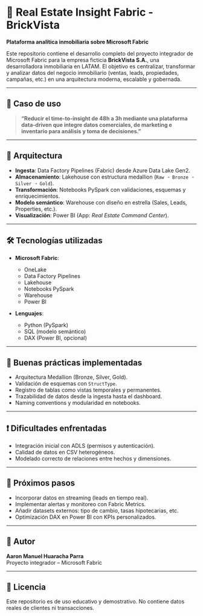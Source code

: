# 🏢 Real Estate Insight Fabric - BrickVista

**Plataforma analítica inmobiliaria sobre Microsoft Fabric**

Este repositorio contiene el desarrollo completo del proyecto integrador de Microsoft Fabric para la empresa ficticia **BrickVista S.A.**, una desarrolladora inmobiliaria en LATAM. El objetivo es centralizar, transformar y analizar datos del negocio inmobiliario (ventas, leads, propiedades, campañas, etc.) en una arquitectura moderna, escalable y gobernada.

---

## 🧩 Caso de uso

> **“Reducir el time-to-insight de 48h a 3h mediante una plataforma data-driven que integre datos comerciales, de marketing e inventario para análisis y toma de decisiones.”**

---

## 🧱 Arquitectura



- **Ingesta**: Data Factory Pipelines (Fabric) desde Azure Data Lake Gen2.
- **Almacenamiento**: Lakehouse con estructura medallion (`Raw ➝ Bronze ➝ Silver ➝ Gold`).
- **Transformación**: Notebooks PySpark con validaciones, esquemas y enriquecimientos.
- **Modelo semántico**: Warehouse con diseño en estrella (Sales, Leads, Properties, etc.).
- **Visualización**: Power BI (App: *Real Estate Command Center*).

---


## 🛠 Tecnologías utilizadas

- **Microsoft Fabric**:
  - OneLake
  - Data Factory Pipelines
  - Lakehouse
  - Notebooks PySpark
  - Warehouse
  - Power BI

- **Lenguajes**:
  - Python (PySpark)
  - SQL (modelo semántico)
  - DAX (Power BI, opcional)

---

## 🧪 Buenas prácticas implementadas

- Arquitectura Medallion (Bronze, Silver, Gold).
- Validación de esquemas con `StructType`.
- Registro de tablas como vistas temporales y permanentes.
- Trazabilidad de datos desde la ingesta hasta el dashboard.
- Naming conventions y modularidad en notebooks.

---

## ❗ Dificultades enfrentadas

- Integración inicial con ADLS (permisos y autenticación).
- Calidad de datos en CSV heterogéneos.
- Modelado correcto de relaciones entre hechos y dimensiones.

---

## 🚀 Próximos pasos

- Incorporar datos en streaming (leads en tiempo real).
- Implementar alertas y monitoreo con Fabric Metrics.
- Añadir datasets externos: tipo de cambio, tasas hipotecarias, etc.
- Optimización DAX en Power BI con KPIs personalizados.

---

## 👤 Autor

**Aaron Manuel Huaracha Parra**  
Proyecto integrador – Microsoft Fabric  

---

## 📜 Licencia

Este repositorio es de uso educativo y demostrativo. No contiene datos reales de clientes ni transacciones.
